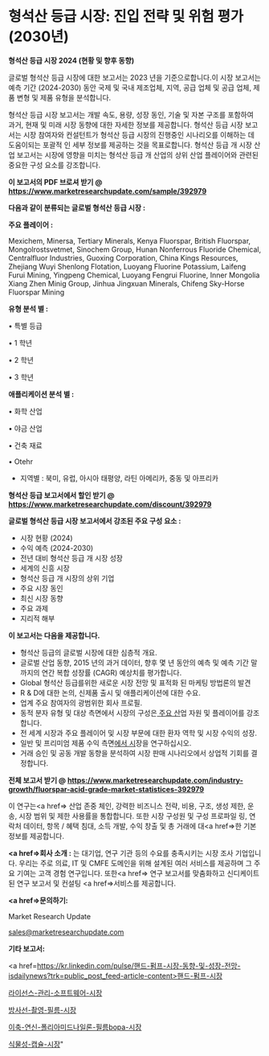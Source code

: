 # 형석산 등급 시장: 진입 전략 및 위험 평가(2030년)

<strong>형석산 등급 시장 2024 (현황 및 향후 동향)</strong>

글로벌 형석산 등급 시장에 대한 보고서는 2023 년을 기준으로합니다.이 시장 보고서는 예측 기간 (2024-2030) 동안 국제 및 국내 제조업체, 지역, 공급 업체 및 공급 업체, 제품 변형 및 제품 유형을 분석합니다.

형석산 등급 시장 보고서는 개발 속도, 용량, 성장 동인, 기술 및 자본 구조를 포함하여 과거, 현재 및 미래 시장 동향에 대한 자세한 정보를 제공합니다. 형석산 등급 시장 보고서는 시장 참여자와 컨설턴트가 형석산 등급 시장의 진행중인 시나리오를 이해하는 데 도움이되는 포괄적 인 세부 정보를 제공하는 것을 목표로합니다. 형석산 등급 개 시장 산업 보고서는 시장에 영향을 미치는 형석산 등급 개 산업의 상위 산업 플레이어와 관련된 중요한 구성 요소를 강조합니다.



<strong>이 보고서의 PDF 브로셔 받기 @ <a href=https://www.marketresearchupdate.com/sample/392979>https://www.marketresearchupdate.com/sample/392979</a></strong>



<strong>다음과 같이 분류되는 글로벌 형석산 등급 시장 :</strong>



<strong>주요 플레이어 :</strong>

Mexichem, Minersa, Tertiary Minerals, Kenya Fluorspar, British Fluorspar, Mongolrostsvetmet, Sinochem Group, Hunan Nonferrous Fluoride Chemical, Centralfluor Industries, Guoxing Corporation, China Kings Resources, Zhejiang Wuyi Shenlong Flotation, Luoyang Fluorine Potassium, Laifeng Furui Mining, Yingpeng Chemical, Luoyang Fengrui Fluorine, Inner Mongolia Xiang Zhen Minig Group, Jinhua Jingxuan Minerals, Chifeng Sky-Horse Fluorspar Mining



<strong>유형 분석 별 :</strong>

• 특별 등급

• 1 학년

• 2 학년

• 3 학년



<strong>애플리케이션 분석 별 :</strong>

• 화학 산업

• 야금 산업

• 건축 재료

• Otehr

<ul>
  <li>지역별 : 북미, 유럽, 아시아 태평양, 라틴 아메리카, 중동 및 아프리카</li>
</ul>


<strong>형석산 등급 보고서에서 할인 받기 @ <a href=https://www.marketresearchupdate.com/discount/392979>https://www.marketresearchupdate.com/discount/392979</a></strong>



<strong>글로벌 형석산 등급 시장 보고서에서 강조된 주요 구성 요소 :</strong>
<ul>
  <li>시장 현황 (2024)</li>
  <li>수익 예측 (2024-2030)</li>
  <li>전년 대비 형석산 등급 개 시장 성장</li>
  <li>세계의 신흥 시장</li>
  <li>형석산 등급 개 시장의 상위 기업</li>
  <li>주요 시장 동인</li>
  <li>최신 시장 동향</li>
  <li>주요 과제</li>
  <li>지리적 해부</li>
</ul>


<strong>이 보고서는 다음을 제공합니다.</strong>
<ul>
  <li>형석산 등급의 글로벌 시장에 대한 심층적 개요.</li>
  <li>글로벌 산업 동향, 2015 년의 과거 데이터, 향후 몇 년 동안의 예측 및 예측 기간 말까지의 연간 복합 성장률 (CAGR) 예상치를 평가합니다.</li>
  <li>Global 형석산 등급를위한 새로운 시장 전망 및 표적화 된 마케팅 방법론의 발견</li>
  <li>R &amp; D에 대한 논의, 신제품 출시 및 애플리케이션에 대한 수요.</li>
  <li>업계 주요 참여자의 광범위한 회사 프로필.</li>
  <li>동적 분자 유형 및 대상 측면에서 시장의 구성은<a href=> 주요 산</a>업 자원 및 플레이어를 강조합니다.</li>
  <li>전 세계 시장과 주요 플레이어 및 시장 부문에 대한 환자 역학 및 시장 수익의 성장.</li>
  <li>일반 및 프리미엄 제품 수익 측면<a href=>에서 시</a>장을 연구하십시오.</li>
  <li>거래 승인 및 공동 개발 동향을 분석하여 시장 판매 시나리오에서 상업적 기회를 결정합니다.</li>
</ul>



<strong>전체 보고서 받기 @ <a href=https://www.marketresearchupdate.com/industry-growth/fluorspar-acid-grade-market-statistices-392979>https://www.marketresearchupdate.com/industry-growth/fluorspar-acid-grade-market-statistices-392979</a></strong>

이 연구는<a href=> 산업 존중</a> 체인, 강력한 비즈니스 전략, 비용, 구조, 생성 제한, 운송, 시장 범위 및 제한 사용률을 통합합니다. 또한 시장 구성원 및 구성 프로파일 링, 연락처 데이터, 항목 / 혜택 침대, 소득 개발, 수익 창출 및 총 거래에 대<a href=>한 기본 </a>정보를 제공합니다.



<strong><a href=>회사 소</a>개 :</strong>
는 대기업, 연구 기관 등의 수요를 충족시키는 시장 조사 기업입니다. 우리는 주로 의료, IT 및 CMFE 도메인을 위해 설계된 여러 서비스를 제공하며 그 주요 기여는 고객 경험 연구입니다. 또한<a href=> 연구 보</a>고서를 맞춤화하고 신디케이트 된 연구 보고서 및 컨설팅 <a href=>서비스</a>를 제공합니다.



<strong><a href=>문의하기:</a></strong>

Market Research Update

sales@marketresearchupdate.com



<strong>기타 보고서:</strong>

<a href=https://kr.linkedin.com/pulse/핸드-펌프-시장-동향-및-성장-전망-isdailynews?trk=public_post_feed-article-content>핸드-펌프-시장</a>

<a href=https://www.linkedin.com/pulse/라이선스-관리-소프트웨어-시장-세분화-연구-및-목표-고객2029년/>라이선스-관리-소프트웨어-시장</a>

<a href=https://www.linkedin.com/pulse/방사선-촬영-필름-시장-세분화-연구-및-목표-고객2029년-data-dive-diaries-24-analysis-axxof/>방사선-촬영-필름-시장</a>

<a href=https://www.linkedin.com/pulse/이축-연신-폴리아미드나일론-필름bopa-시장-세분화-연구-및-목표-고객2029년-lajtf/>이축-연신-폴리아미드나일론-필름bopa-시장</a>

<a href=https://www.linkedin.com/pulse/식물성-캡슐-시장-동향-및-성장-전망-survey-spotlight-pro-24-analysis-rs6wc/>식물성-캡슐-시장</a>"
